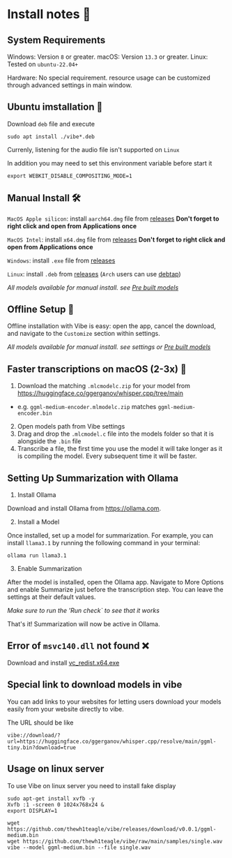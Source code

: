 # Install notes 📝

## System Requirements

Windows: Version `8` or greater.
macOS: Version `13.3` or greater.
Linux: Tested on `ubuntu-22.04+`

Hardware:
No special requirement. resource usage can be customized through advanced settings in main window.

## Ubuntu imstallation 🐧

Download `deb` file and execute

```console
sudo apt install ./vibe*.deb
```

Currenly, listening for the audio file isn't supported on `Linux`

In addition you may need to set this environment variable before start it

```console
export WEBKIT_DISABLE_COMPOSITING_MODE=1
```

## Manual Install 🛠️

`MacOS Apple silicon`: install `aarch64.dmg` file from [releases](https://github.com/thewh1teagle/vibe/releases) **Don't forget to right click and open from Applications once**

`MacOS Intel`: install `x64.dmg` file from [releases](https://github.com/thewh1teagle/vibe/releases) **Don't forget to right click and open from Applications once**

`Windows`: install `.exe` file from [releases](https://github.com/thewh1teagle/vibe/releases)

`Linux`: install `.deb` from [releases](https://github.com/thewh1teagle/vibe/releases) (`Arch` users can use [debtap](https://aur.archlinux.org/packages/debtap))

_All models available for manual install. see [Pre built models](https://github.com/thewh1teagle/vibe/releases/tag/v0.0.1)_

## Offline Setup 💾

Offline installation with Vibe is easy: open the app, cancel the download, and navigate to the `Customize` section within settings.

_All models available for manual install. see settings or [Pre built models](https://github.com/thewh1teagle/vibe/releases/tag/v0.0.1)_

## Faster transcriptions on macOS (2-3x) 🌟

1. Download the matching `.mlcmodelc.zip` for your model from https://huggingface.co/ggerganov/whisper.cpp/tree/main

-   e.g. `ggml-medium-encoder.mlmodelc.zip` matches `ggml-medium-encoder.bin`

2. Open models path from Vibe settings
3. Drag and drop the `.mlcmodel.c` file into the models folder so that it is alongside the `.bin` file
4. Transcribe a file, the first time you use the model it will take longer as it is compiling the model. Every subsequent time it will be faster.

## Setting Up Summarization with Ollama

1. Install Ollama

Download and install Ollama from https://ollama.com.

2. Install a Model

Once installed, set up a model for summarization. For example, you can install `llama3.1` by running the following command in your terminal:

```console
ollama run llama3.1
```

3. Enable Summarization

After the model is installed, open the Ollama app. Navigate to More Options and enable Summarize just before the transcription step. You can leave the settings at their default values.

_Make sure to run the 'Run check` to see that it works_

That's it! Summarization will now be active in Ollama.

## Error of `msvc140.dll` not found ❌

Download and install [vc_redist.x64.exe](https://aka.ms/vs/17/release/vc_redist.x64.exe)

## Special link to download models in vibe

You can add links to your websites for letting users download your models easily from your website directly to vibe.

The URL should be like

```
vibe://download/?url=https://huggingface.co/ggerganov/whisper.cpp/resolve/main/ggml-tiny.bin?download=true
```

## Usage on linux server

To use Vibe on linux server you need to install fake display

```console
sudo apt-get install xvfb -y
Xvfb :1 -screen 0 1024x768x24 &
export DISPLAY=1

wget https://github.com/thewh1teagle/vibe/releases/download/v0.0.1/ggml-medium.bin
wget https://github.com/thewh1teagle/vibe/raw/main/samples/single.wav
vibe --model ggml-medium.bin --file single.wav
```
